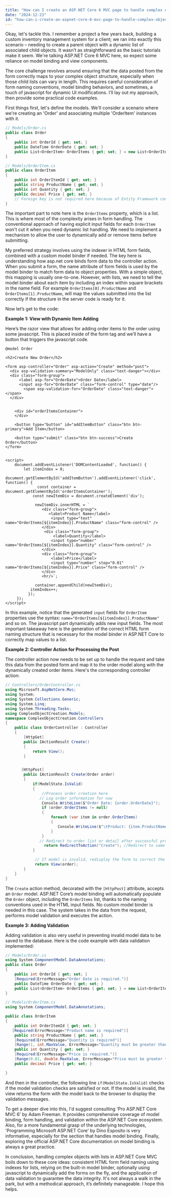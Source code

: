 ```yaml
---
title: "How can I create an ASP.NET Core 6 MVC page to handle complex object creation with a list of child objects?"
date: "2024-12-23"
id: "how-can-i-create-an-aspnet-core-6-mvc-page-to-handle-complex-object-creation-with-a-list-of-child-objects"
---
```


Okay, let's tackle this. I remember a project a few years back, building a custom inventory management system for a client; we ran into exactly this scenario – needing to create a parent object with a dynamic list of associated child objects. It wasn’t as straightforward as the basic tutorials make it seem. We're talking ASP.NET Core 6 MVC here, so expect some reliance on model binding and view components.

The core challenge revolves around ensuring that the data posted from the form correctly maps to your complex object structure, especially when those child lists can vary in length. This requires careful consideration of form naming conventions, model binding behaviors, and sometimes, a touch of javascript for dynamic UI modifications. I’ll lay out my approach, then provide some practical code examples.

First things first, let's define the models. We'll consider a scenario where we're creating an 'Order' and associating multiple 'OrderItem' instances with it.

```csharp
// Models/Order.cs
public class Order
{
    public int OrderId { get; set; }
    public DateTime OrderDate { get; set; }
    public List<OrderItem> OrderItems { get; set; } = new List<OrderItem>();
}

// Models/OrderItem.cs
public class OrderItem
{
    public int OrderItemId { get; set; }
    public string ProductName { get; set; }
    public int Quantity { get; set; }
    public decimal Price { get; set; }
    // Foreign Key is not required here because of Entity Framework conventions, but you can add if needed
}
```

The important part to note here is the `OrderItems` property, which is a list. This is where most of the complexity arises in form handling. The conventional approach of having explicit input fields for each `OrderItem` won't cut it when you need dynamic list handling. We need to implement a mechanism to allow the user to dynamically add or remove items before submitting.

My preferred strategy involves using the indexer in HTML form fields, combined with a custom model binder if needed. The key here is understanding how asp.net core binds form data to the controller action. When you submit a form, the name attribute of form fields is used by the model binder to match form data to object properties. With a simple object, this mapping is usually one-to-one. However, with lists, we need to tell the model binder about each item by including an index within square brackets in the name field. For example `OrderItems[0].ProductName` and `OrderItems[1].ProductName`, will map the values submitted into the list correctly if the structure in the server code is ready for it.

Now let’s get to the code:

**Example 1: View with Dynamic Item Adding**

Here’s the razor view that allows for adding order items to the order using some javascript. This is placed inside of the form tag and we’ll have a button that triggers the javascript code.

```cshtml
@model Order

<h2>Create New Order</h2>

<form asp-controller="Order" asp-action="Create" method="post">
  <div asp-validation-summary="ModelOnly" class="text-danger"></div>
  <div class="form-group">
      <label asp-for="OrderDate">Order Date</label>
      <input asp-for="OrderDate" class="form-control" type="date"/>
        <span asp-validation-for="OrderDate" class="text-danger"></span>
  </div>


    <div id="orderItemsContainer">
    </div>

    <button type="button" id="addItemButton" class="btn btn-primary">Add Item</button>

    <button type="submit" class="btn btn-success">Create Order</button>
</form>


<script>
    document.addEventListener('DOMContentLoaded', function() {
        let itemIndex = 0;
         document.getElementById('addItemButton').addEventListener('click', function() {
              const container = document.getElementById('orderItemsContainer');
            const newItemDiv = document.createElement('div');

             newItemDiv.innerHTML = `
                <div class="form-group">
                   <label>Product Name</label>
                    <input type="text" name="OrderItems[${itemIndex}].ProductName" class="form-control" />
                </div>
                 <div class="form-group">
                     <label>Quantity</label>
                    <input type="number" name="OrderItems[${itemIndex}].Quantity" class="form-control" />
                </div>
                <div class="form-group">
                    <label>Price</label>
                    <input type="number" step="0.01" name="OrderItems[${itemIndex}].Price" class="form-control" />
                </div>
                <hr/>`;

             container.appendChild(newItemDiv);
           itemIndex++;
          });
     });
</script>
```

In this example, notice that the generated `input` fields for `OrderItem` properties use the syntax: `name="OrderItems[${itemIndex}].ProductName"` and so on. The javascript part dynamically adds new input fields. The most important takeaway here is the generation of the correct HTML form naming structure that is necessary for the model binder in ASP.NET Core to correctly map values to a list.

**Example 2: Controller Action for Processing the Post**

The controller action now needs to be set up to handle the request and take this data from the posted form and map it to the order model along with the dynamically created order items. Here's the corresponding controller action:

```csharp
// Controllers/OrderController.cs
using Microsoft.AspNetCore.Mvc;
using System;
using System.Collections.Generic;
using System.Linq;
using System.Threading.Tasks;
using ComplexObjectCreation.Models;
namespace ComplexObjectCreation.Controllers
{
    public class OrderController : Controller
    {
        [HttpGet]
        public IActionResult Create()
        {
            return View();
        }


       [HttpPost]
        public IActionResult Create(Order order)
        {
            if(ModelState.IsValid)
            {
                //Process order creation here
               // Log order information for now
                Console.WriteLine($"Order Date: {order.OrderDate}");
                if (order.OrderItems != null)
                {
                    foreach (var item in order.OrderItems)
                    {
                       Console.WriteLine($"\tProduct: {item.ProductName}, Qty: {item.Quantity}, Price: {item.Price}");
                    }
                }
               // Redirect to order list or detail after successful processing
                 return RedirectToAction("Create"); //Redirect to same page
            }

             // If model is invalid, redisplay the form to correct the error.
             return View(order);
        }
    }
}
```

The `Create` action method, decorated with the `[HttpPost]` attribute, accepts an `Order` model. ASP.NET Core’s model binding will automatically populate the `Order` object, including the `OrderItems` list, thanks to the naming conventions used in the HTML input fields. No custom model binder is needed in this case. The system takes in the data from the request, performs model validation and executes the action.

**Example 3: Adding Validation**

Adding validation is also very useful in preventing invalid model data to be saved to the database. Here is the code example with data validation implemented:

```csharp
// Models/Order.cs
using System.ComponentModel.DataAnnotations;
public class Order
{
    public int OrderId { get; set; }
    [Required(ErrorMessage="Order Date is required.")]
    public DateTime OrderDate { get; set; }
    public List<OrderItem> OrderItems { get; set; } = new List<OrderItem>();
}

// Models/OrderItem.cs
using System.ComponentModel.DataAnnotations;

public class OrderItem
{
    public int OrderItemId { get; set; }
   [Required(ErrorMessage="Product name is required")]
    public string ProductName { get; set; }
    [Required(ErrorMessage="Quantity is required")]
    [Range(1, int.MaxValue, ErrorMessage="Quantity must be greater than 0.")]
    public int Quantity { get; set; }
    [Required(ErrorMessage="Price is required.")]
    [Range(0.01, double.MaxValue, ErrorMessage="Price must be greater than 0.")]
    public decimal Price { get; set; }

}
```
And then in the controller, the following line `if(ModelState.IsValid)` checks if the model validation checks are satisfied or not. If the model is invalid, the view returns the form with the model back to the browser to display the validation messages.

To get a deeper dive into this, I'd suggest consulting 'Pro ASP.NET Core MVC 6' by Adam Freeman. It provides comprehensive coverage of model binding, form handling, and validation within the ASP.NET Core ecosystem. Also, for a more fundamental grasp of the underlying technologies, 'Programming Microsoft ASP.NET Core' by Dino Esposito is very informative, especially for the section that handles model binding. Finally, exploring the official ASP.NET Core documentation on model binding is always a great practice.

In conclusion, handling complex objects with lists in ASP.NET Core MVC boils down to these core ideas: consistent HTML form field naming using indexes for lists, relying on the built-in model binder, optionally using javascript to dynamically add the forms on the fly, and the application of data validation to guarantee the data integrity. It's not always a walk in the park, but with a methodical approach, it’s definitely manageable. I hope this helps.
